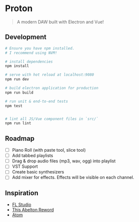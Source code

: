 # Proton

> A modern DAW built with Electron and Vue!

## Development

``` bash
# Ensure you have npm installed.
# I recommend using NVM!

# install dependencies
npm install

# serve with hot reload at localhost:9080
npm run dev

# build electron application for production
npm run build

# run unit & end-to-end tests
npm test


# lint all JS/Vue component files in `src/`
npm run lint

```

## Roadmap
- [ ] Piano Roll (with paste tool, slice tool)
- [ ] Add tabbed playlists
- [ ] Drag & drop audio files (mp3, wav, ogg) into playlist
- [ ] VST Support
- [ ] Create basic synthesizers
- [ ] Add mixer for effects. Effects will be visible on each channel.

## Inspiration
- [FL Studio](https://www.image-line.com/flstudio/)
- [This Abelton Reword](http://cdm.link/app/uploads/2017/06/Live-view-less-dense@full.png)
- [Atom](https://atom.io/)

